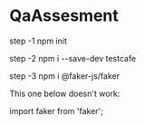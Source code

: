 # QaAssesment

step -1
npm init

step -2
npm i --save-dev testcafe

step -3
npm i @faker-js/faker

This one below doesn't work:

import faker from 'faker';
